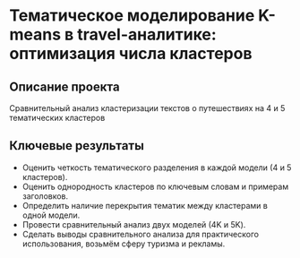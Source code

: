 # Тематическое моделирование K-means в travel-аналитике: оптимизация числа кластеров

## Описание проекта
Сравнительный анализ кластеризации текстов о путешествиях на 4 и 5 тематических кластеров

## Ключевые результаты
- Оценить четкость тематического разделения в каждой модели (4 и 5 кластеров).
- Оценить однородность кластеров по ключевым словам и примерам заголовков.
- Определить наличие перекрытия тематик между кластерами в одной модели.
- Провести сравнительный анализ двух моделей (4K и 5K).
- Сделать выводы сравнительного анализа для практического использования, возьмём сферу туризма и рекламы.
